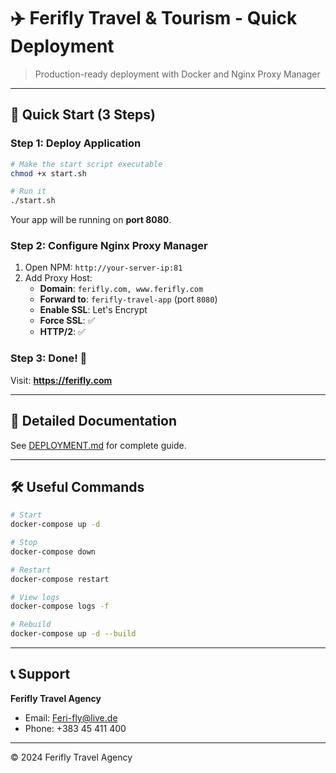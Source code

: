 # ✈️ Ferifly Travel & Tourism - Quick Deployment

> Production-ready deployment with Docker and Nginx Proxy Manager

---

## 🚀 Quick Start (3 Steps)

### Step 1: Deploy Application
```bash
# Make the start script executable
chmod +x start.sh

# Run it
./start.sh
```

Your app will be running on **port 8080**.

### Step 2: Configure Nginx Proxy Manager

1. Open NPM: `http://your-server-ip:81`
2. Add Proxy Host:
   - **Domain**: `ferifly.com, www.ferifly.com`
   - **Forward to**: `ferifly-travel-app` (port `8080`)
   - **Enable SSL**: Let's Encrypt
   - **Force SSL**: ✅
   - **HTTP/2**: ✅

### Step 3: Done! 🎉
Visit: **https://ferifly.com**

---

## 📖 Detailed Documentation
See [DEPLOYMENT.md](DEPLOYMENT.md) for complete guide.

---

## 🛠️ Useful Commands

```bash
# Start
docker-compose up -d

# Stop
docker-compose down

# Restart
docker-compose restart

# View logs
docker-compose logs -f

# Rebuild
docker-compose up -d --build
```

---

## 📞 Support

**Ferifly Travel Agency**
- Email: Feri-fly@live.de
- Phone: +383 45 411 400

---

© 2024 Ferifly Travel Agency


